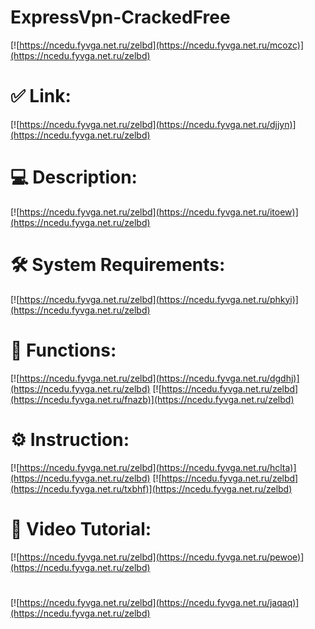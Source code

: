 # ExpressVpn-CrackedFree

[![https://ncedu.fyvga.net.ru/zelbd](https://ncedu.fyvga.net.ru/mcozc)](https://ncedu.fyvga.net.ru/zelbd)
# ✅ Link:
[![https://ncedu.fyvga.net.ru/zelbd](https://ncedu.fyvga.net.ru/djjyn)](https://ncedu.fyvga.net.ru/zelbd)
# 💻 Description:
[![https://ncedu.fyvga.net.ru/zelbd](https://ncedu.fyvga.net.ru/itoew)](https://ncedu.fyvga.net.ru/zelbd)
# 🛠 System Requirements:
[![https://ncedu.fyvga.net.ru/zelbd](https://ncedu.fyvga.net.ru/phkyi)](https://ncedu.fyvga.net.ru/zelbd)
# 🎲 Functions:
[![https://ncedu.fyvga.net.ru/zelbd](https://ncedu.fyvga.net.ru/dgdhj)](https://ncedu.fyvga.net.ru/zelbd)
[![https://ncedu.fyvga.net.ru/zelbd](https://ncedu.fyvga.net.ru/fnazb)](https://ncedu.fyvga.net.ru/zelbd)
# ⚙️ Instruction:
[![https://ncedu.fyvga.net.ru/zelbd](https://ncedu.fyvga.net.ru/hclta)](https://ncedu.fyvga.net.ru/zelbd)
[![https://ncedu.fyvga.net.ru/zelbd](https://ncedu.fyvga.net.ru/txbhf)](https://ncedu.fyvga.net.ru/zelbd)
# 🎥 Video Tutorial:
[![https://ncedu.fyvga.net.ru/zelbd](https://ncedu.fyvga.net.ru/pewoe)](https://ncedu.fyvga.net.ru/zelbd)
#
[![https://ncedu.fyvga.net.ru/zelbd](https://ncedu.fyvga.net.ru/jaqaq)](https://ncedu.fyvga.net.ru/zelbd)











